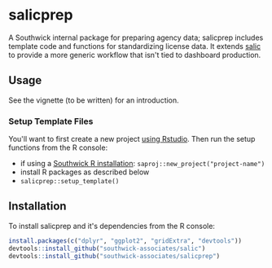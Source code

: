 # salicprep

A Southwick internal package for preparing agency data; salicprep includes template code and functions for standardizing license data. It extends [salic](https://southwick-associates.github.io/salic/) to provide a more generic workflow that isn't tied to dashboard production. 

## Usage

See the vignette (to be written) for an introduction. 

### Setup Template Files

You'll want to first create a new project [using Rstudio](https://r4ds.had.co.nz/workflow-projects.html#rstudio-projects). Then run the setup functions from the R console:

- if using a [Southwick R installation](https://github.com/southwick-associates/saproj): `saproj::new_project("project-name")`
- install R packages as described below
- `salicprep::setup_template()`

## Installation

To install salicprep and it's dependencies from the R console:

``` r
install.packages(c("dplyr", "ggplot2", "gridExtra", "devtools"))
devtools::install_github("southwick-associates/salic")
devtools::install_github("southwick-associates/salicprep")
```
